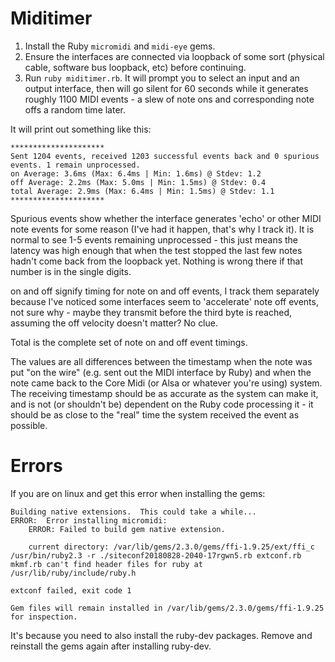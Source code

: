 # Miditimer

1. Install the Ruby `micromidi` and `midi-eye` gems.
1. Ensure the interfaces are connected via loopback of some sort (physical cable, software bus loopback, etc) before continuing.
1. Run `ruby miditimer.rb`. It will prompt you to select an input and an output interface, then will go silent for 60 seconds while it generates roughly 1100 MIDI events - a slew of note ons and corresponding note offs a random time later. 

It will print out something like this:

```
*********************
Sent 1204 events, received 1203 successful events back and 0 spurious events. 1 remain unprocessed.
on Average: 3.6ms (Max: 6.4ms | Min: 1.6ms) @ Stdev: 1.2
off Average: 2.2ms (Max: 5.0ms | Min: 1.5ms) @ Stdev: 0.4
total Average: 2.9ms (Max: 6.4ms | Min: 1.5ms) @ Stdev: 1.1
*********************
```

Spurious events show whether the interface generates 'echo' or other MIDI note events for some reason (I've had it happen, that's why I track it). It is normal to see 1-5 events remaining unprocessed - this just means the latency was high enough that when the test stopped the last few notes hadn't come back from the loopback yet. Nothing is wrong there if that number is in the single digits. 

on and off signify timing for note on and off events, I track them separately because I've noticed some interfaces seem to 'accelerate' note off events, not sure why - maybe they transmit before the third byte is reached, assuming the off velocity doesn't matter? No clue. 

Total is the complete set of note on and off event timings.

The values are all differences between the timestamp when the note was put "on the wire" (e.g. sent out the MIDI interface by Ruby) and when the note came back to the Core Midi (or Alsa or whatever you're using) system. The receiving timestamp should be as accurate as the system can make it, and is not (or shouldn't be) dependent on the Ruby code processing it - it should be as close to the "real" time the system received the event as possible. 

# Errors

If you are on linux and get this error when installing the gems:
```
Building native extensions.  This could take a while...
ERROR:  Error installing micromidi:
	ERROR: Failed to build gem native extension.

    current directory: /var/lib/gems/2.3.0/gems/ffi-1.9.25/ext/ffi_c
/usr/bin/ruby2.3 -r ./siteconf20180828-2040-17rgwn5.rb extconf.rb
mkmf.rb can't find header files for ruby at /usr/lib/ruby/include/ruby.h

extconf failed, exit code 1

Gem files will remain installed in /var/lib/gems/2.3.0/gems/ffi-1.9.25 for inspection.
```
It's because you need to also install the ruby-dev packages. Remove and reinstall the gems again after installing ruby-dev.
